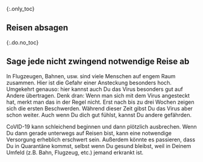 {:.only_toc}
## Reisen absagen

{:.do.no_toc}

## Sage jede nicht zwingend notwendige Reise ab

In Flugzeugen, Bahnen, usw. sind viele Menschen auf engem Raum zusammen. Hier ist die Gefahr einer Ansteckung besonders hoch. Umgekehrt genauso: hier kannst auch Du das Virus besonders gut auf Andere übertragen. Denk dran: Wenn man sich mit dem Virus angesteckt hat, merkt man das in der Regel nicht. Erst nach bis zu drei Wochen zeigen sich die ersten Beschwerden. Während dieser Zeit gibst Du das Virus aber schon weiter. Auch wenn Du dich gut fühlst, kannst Du andere gefährden. 

CoVID-19 kann schleichend beginnen und dann plötzlich ausbrechen. Wenn Du dann gerade unterwegs  auf Reisen bist, kann eine notwendige Versorgung erheblich erschwert sein. Außerdem könnte es passieren, dass Du in Quarantäne kommst, selbst wenn Du gesund bleibst, weil in Deinem Umfeld (z.B. Bahn, Flugzeug, etc.) jemand erkrankt ist.
